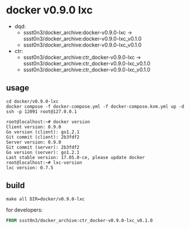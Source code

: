 # docker v0.9.0 lxc

* dqd:
    * ssst0n3/docker_archive:docker-v0.9.0-lxc -> ssst0n3/docker_archive:docker-v0.9.0-lxc_v0.1.0
    * ssst0n3/docker_archive:docker-v0.9.0-lxc_v0.1.0
* ctr:
    * ssst0n3/docker_archive:ctr_docker-v0.9.0-lxc -> ssst0n3/docker_archive:ctr_docker-v0.9.0-lxc_v0.1.0
    * ssst0n3/docker_archive:ctr_docker-v0.9.0-lxc_v0.1.0

## usage

```shell
cd docker/v0.9.0-lxc
docker compose -f docker-compose.yml -f docker-compose.kvm.yml up -d
ssh -p 12091 root@127.0.0.1
```

```shell
root@localhost:~# docker version
Client version: 0.9.0
Go version (client): go1.2.1
Git commit (client): 2b3fdf2
Server version: 0.9.0
Git commit (server): 2b3fdf2
Go version (server): go1.2.1
Last stable version: 17.05.0-ce, please update docker
root@localhost:~# lxc-version 
lxc version: 0.7.5
```

## build

```shell
make all DIR=docker/v0.9.0-lxc
```

for developers:

```dockerfile
FROM ssst0n3/docker_archive:ctr_docker-v0.9.0-lxc_v0.1.0
```